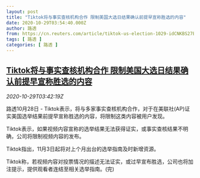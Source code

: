```yaml
---
layout: post
title: "Tiktok将与事实查核机构合作 限制美国大选日结果确认前提早宣称胜选的内容"
date: 2020-10-29T03:54:40.000Z
author: 路透
from: https://cn.reuters.com/article/tiktok-us-election-1029-idCNKBS27E0EJ
tags: [ 路透 ]
categories: [ 路透 ]
---
```

<!--1603943680000-->
[Tiktok将与事实查核机构合作 限制美国大选日结果确认前提早宣称胜选的内容](https://cn.reuters.com/article/tiktok-us-election-1029-idCNKBS27E0EJ)
------

<div>
<div><i>2020-10-29T03:42:19Z</i></div><p>路透10月28日 - Tiktok表示，将与多家事实查核机构合作，对于在美联社(AP)证实美国选举结果前提早宣称胜选的内容，将限制这类内容被用户发现。</p><p>Tiktok表示，如果视频内容宣称的选举结果无法获得证实，或事实查核结果不明确，公司将限制视频内容的发布。</p><p>Tiktok指出，11月3日起将对上个月出台的选举指南及时新增资源。</p><p>Tiktok称，若视频内容对投票情况的描述无法证实，或过早宣布胜选，公司也将加注提示，提供观看者连结至相关选举指南。(完)</p>
</div>
